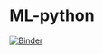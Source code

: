 # ML-python
[![Binder](https://mybinder.org/badge.svg)](https://mybinder.org/v2/gh/helberfernandes/ML-python/master)

